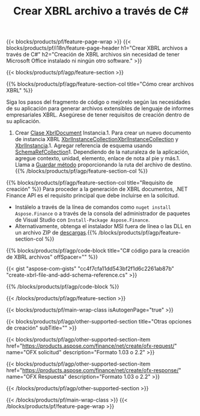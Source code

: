 ﻿---
title: Crear XBRL archivo a través de C#
description: Código de ejemplo para la creación de archivos XBRL. Utilice el código de ejemplo API para la generación de archivos por lotes XBRL dentro de las aplicaciones basadas en .NET. 
url: /es/net/create/xbrl/
family: finance
platformtag: net
feature: create
informat: XBRL
outformat: 
otherformats: 
---
{{< blocks/products/pf/feature-page-wrap >}}
{{< blocks/products/pf/i18n/feature-page-header h1="Crear XBRL archivos a través de C#" h2="Creación de XBRL archivos sin necesidad de tener Microsoft Office instalado ni ningún otro software." >}}

{{< blocks/products/pf/agp/feature-section >}}

{{% blocks/products/pf/agp/feature-section-col title="Cómo crear archivos XBRL" %}}

Siga los pasos del fragmento de código o mejórelo según las necesidades de su aplicación para generar archivos extensibles de lenguaje de informes empresariales XBRL. Asegúrese de tener requisitos de creación dentro de su aplicación.

1. Crear [Clase XbrlDocument](https://apireference.aspose.com/finance/net/aspose.finance.xbrl/xbrldocument) Instancia.1. Para crear un nuevo documento de instancia XBRL [XbrlInstanceCollectionXbrlInstanceCollection](https://apireference.aspose.com/finance/net/aspose.finance.xbrl/xbrlinstancecollection) y [XbrlInstancia](https://apireference.aspose.com/finance/net/aspose.finance.xbrl/xbrlinstance).1. Agregar referencia de esquema usando [SchemaRefCollection](https://apireference.aspose.com/finance/net/aspose.finance.xbrl/schemarefcollection)1. Dependiendo de la naturaleza de la aplicación, agregue contexto, unidad, elemento, enlace de nota al pie y más.1. Llama a [Guardar método](https://apireference.aspose.com/finance/net/aspose.finance.xbrl.xbrldocument/save/methods/1) proporcionando la ruta del archivo de destino.
{{% /blocks/products/pf/agp/feature-section-col %}}

{{% blocks/products/pf/agp/feature-section-col title="Requisito de creación" %}}
Para proceder a la generación de XBRL documentos, .NET Finance API es el requisito principal que debe incluirse en la solicitud. 
- Instálelo a través de la línea de comandos como ```nuget install Aspose.Finance``` o a través de la consola del administrador de paquetes de Visual Studio con ```Install-Package Aspose.Finance```.
- Alternativamente, obtenga el instalador MSI fuera de línea o las DLL en un archivo ZIP de [descargas](https://downloads.aspose.com/finance/net).{{% /blocks/products/pf/agp/feature-section-col %}}

{{% blocks/products/pf/agp/code-block title="C# código para la creación de XBRL archivos" offSpacer="" %}}

{{< gist "aspose-com-gists" "cc4f7cfa11dd543bf2f1d6c2261ab87b" "create-xbrl-file-and-add-schema-reference.cs" >}}

{{% /blocks/products/pf/agp/code-block %}}

{{< /blocks/products/pf/agp/feature-section >}}

{{< blocks/products/pf/main-wrap-class isAutogenPage="true" >}}

{{< blocks/products/pf/agp/other-supported-section title="Otras opciones de creación" subTitle="" >}}

{{< blocks/products/pf/agp/other-supported-section-item href="https://products.aspose.com/finance/net/create/ofx-request/" name="OFX solicitud" description="Formato 1.03 o 2.2" >}}

{{< blocks/products/pf/agp/other-supported-section-item href="https://products.aspose.com/finance/net/create/ofx-response/" name="OFX Respuesta" description="Formato 1.03 o 2.2" >}}

{{< /blocks/products/pf/agp/other-supported-section >}}

{{< /blocks/products/pf/main-wrap-class >}}
{{< /blocks/products/pf/feature-page-wrap >}}
